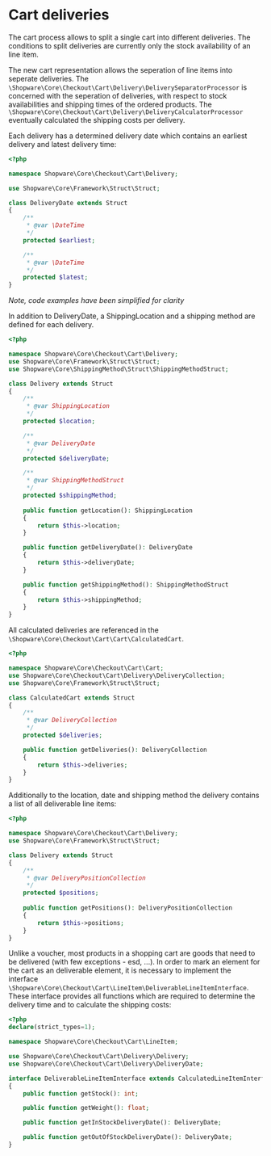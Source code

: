 # Cart deliveries

The cart process allows to split a single cart into different deliveries. The conditions to split deliveries are currently only the stock availability of an line item.

The new cart representation allows the seperation of line items into seperate deliveries. The `\Shopware\Core\Checkout\Cart\Delivery\DeliverySeparatorProcessor` is concerned with the seperation of deliveries, with respect to stock availabilities and shipping times of the ordered products. The `\Shopware\Core\Checkout\Cart\Delivery\DeliveryCalculatorProcessor` eventually calculated the shipping costs per delivery.

Each delivery has a determined delivery date which contains an earliest delivery and latest delivery time:
```php
<?php

namespace Shopware\Core\Checkout\Cart\Delivery;

use Shopware\Core\Framework\Struct\Struct;

class DeliveryDate extends Struct
{
    /**
     * @var \DateTime
     */
    protected $earliest;

    /**
     * @var \DateTime
     */
    protected $latest;
}
```
*Note, code examples have been simplified for clarity*

In addition to DeliveryDate, a ShippingLocation and a shipping method are defined for each delivery.

```php
<?php

namespace Shopware\Core\Checkout\Cart\Delivery;
use Shopware\Core\Framework\Struct\Struct;
use Shopware\Core\ShippingMethod\Struct\ShippingMethodStruct;

class Delivery extends Struct
{
    /**
     * @var ShippingLocation
     */
    protected $location;

    /**
     * @var DeliveryDate
     */
    protected $deliveryDate;

    /**
     * @var ShippingMethodStruct
     */
    protected $shippingMethod;
    
    public function getLocation(): ShippingLocation
    {
        return $this->location;
    }

    public function getDeliveryDate(): DeliveryDate
    {
        return $this->deliveryDate;
    }

    public function getShippingMethod(): ShippingMethodStruct
    {
        return $this->shippingMethod;
    }
}
```

All calculated deliveries are referenced in the `\Shopware\Core\Checkout\Cart\Cart\CalculatedCart`.
```php
<?php

namespace Shopware\Core\Checkout\Cart\Cart;
use Shopware\Core\Checkout\Cart\Delivery\DeliveryCollection;
use Shopware\Core\Framework\Struct\Struct;

class CalculatedCart extends Struct
{
    /**
     * @var DeliveryCollection
     */
    protected $deliveries;

    public function getDeliveries(): DeliveryCollection
    {
        return $this->deliveries;
    }
}
```

Additionally to the location, date and shipping method the delivery contains a list of all deliverable line items:
```php
<?php

namespace Shopware\Core\Checkout\Cart\Delivery;
use Shopware\Core\Framework\Struct\Struct;

class Delivery extends Struct
{
    /**
     * @var DeliveryPositionCollection
     */
    protected $positions;
    
    public function getPositions(): DeliveryPositionCollection
    {
        return $this->positions;
    }
}
```

Unlike a voucher, most products in a shopping cart are goods that need to be delivered (with few exceptions - esd, ...).
In order to mark an element for the cart as an deliverable element, it is necessary to implement the interface `\Shopware\Core\Checkout\Cart\LineItem\DeliverableLineItemInterface`.
These interface provides all functions which are required to determine the delivery time and to calculate the shipping costs:
```php
<?php
declare(strict_types=1);

namespace Shopware\Core\Checkout\Cart\LineItem;

use Shopware\Core\Checkout\Cart\Delivery\Delivery;
use Shopware\Core\Checkout\Cart\Delivery\DeliveryDate;

interface DeliverableLineItemInterface extends CalculatedLineItemInterface
{
    public function getStock(): int;

    public function getWeight(): float;

    public function getInStockDeliveryDate(): DeliveryDate;

    public function getOutOfStockDeliveryDate(): DeliveryDate;
}
```

